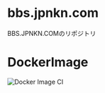 # bbs.jpnkn.com
BBS.JPNKN.COMのリポジトリ

# DockerImage
![Docker Image CI](https://github.com/japankun/bbs.jpnkn.com/workflows/Docker%20Image%20CI/badge.svg)
